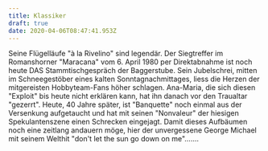 ```yaml
---
title: Klassiker
draft: true
date: 2020-04-06T08:47:41.953Z
---
```

Seine Flügelläufe "à la Rivelino" sind legendär. Der Siegtreffer im Romanshorner "Maracana" vom 6. April 1980 per Direktabnahme ist noch heute DAS Stammtischgespräch der Baggerstube. Sein Jubelschrei, mitten im Schneegestöber eines kalten Sonntagnachmittages, liess die Herzen der mitgereisten Hobbyteam-Fans höher schlagen. Ana-Maria, die sich diesen "Exploit" bis heute nicht erklären kann, hat ihn danach vor den Traualtar "gezerrt". Heute, 40 Jahre später, ist "Banquette" noch einmal aus der Versenkung aufgetaucht und hat mit seinen "Nonvaleur" der hiesigen Spekulantenszene einen Schrecken eingejagt. Damit dieses Aufbäumen noch eine zeitlang andauern möge, hier der unvergessene George Michael mit seinem Welthit "don't let the sun go down on me".......